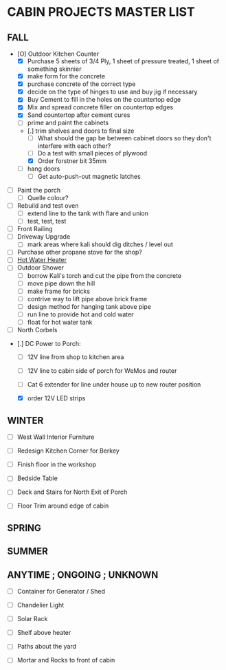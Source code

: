 # CABIN PROJECTS MASTER LIST


## FALL 

- [O] Outdoor Kitchen Counter 
    - [X] Purchase 5 sheets of 3/4 Ply, 1 sheet of pressure treated, 1 sheet of something skinnier
    - [X] make form for the concrete
    - [X] purchase concrete of the correct type
    - [X] decide on the type of hinges to use and buy jig if necessary
    - [X] Buy Cement to fill in the holes on the countertop edge
    - [X] Mix and spread concrete filler on countertop edges
    - [X] Sand countertop after cement cures
    - [ ] prime and paint the cabinets
    - [.] trim shelves and doors to final size
        - [ ] What should the gap be between cabinet doors so they don't interfere with each other?
        - [ ] Do a test with small pieces of plywood
        - [X] Order forstner bit 35mm
    - [ ] hang doors
        - [ ] Get auto-push-out magnetic latches
- [ ] Paint the porch 
    - [ ] Quelle colour? 
- [ ] Rebuild and test oven 
    - [ ] extend line to the tank with flare and union 
    - [ ] test, test, test
- [ ] Front Railing 
- [ ] Driveway Upgrade 
    - [ ] mark areas where kali should dig ditches / level out
- [ ] Purchase other propane stove for the shop?
- [ ] [Hot Water Heater](hot-water-system)
- [ ] Outdoor Shower 
    - [ ] borrow Kali's torch and cut the pipe from the concrete
    - [ ] move pipe down the hill
    - [ ] make frame for bricks
    - [ ] contrive way to lift pipe above brick frame
    - [ ] design method for hanging tank above pipe
    - [ ] run line to provide hot and cold water
    - [ ] float for hot water tank
- [ ] North Corbels 
- [.] DC Power to Porch:
    - [ ] 12V line from shop to kitchen area
    - [ ] 12V line to cabin side of porch for WeMos and router
    - [ ] Cat 6 extender for line under house up to new router position
    - [X] order 12V LED strips


## WINTER 

- [ ] West Wall Interior Furniture 
- [ ] Redesign Kitchen Corner for Berkey 
- [ ] Finish floor in the workshop 
- [ ] Bedside Table 
- [ ] Deck and Stairs for North Exit of Porch 
- [ ] Floor Trim around edge of cabin


## SPRING 




## SUMMER 




## ANYTIME ; ONGOING ; UNKNOWN 


- [ ] Container for Generator / Shed 
- [ ] Chandelier Light 
- [ ] Solar Rack 
- [ ] Shelf above heater 
- [ ] Paths about the yard 
- [ ] Mortar and Rocks to front of cabin


